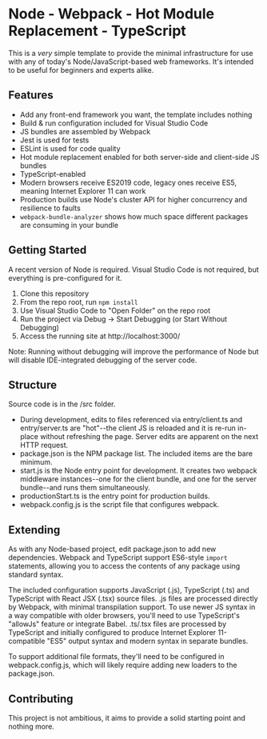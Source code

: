 # Node - Webpack - Hot Module Replacement - TypeScript

This is a _very_ simple template to provide the minimal infrastructure for use with any of today's Node/JavaScript-based web frameworks.
It's intended to be useful for beginners and experts alike.

## Features

- Add any front-end framework you want, the template includes nothing
- Build & run configuration included for Visual Studio Code
- JS bundles are assembled by Webpack
- Jest is used for tests
- ESLint is used for code quality
- Hot module replacement enabled for both server-side and client-side JS bundles
- TypeScript-enabled
- Modern browsers receive ES2019 code, legacy ones receive ES5, meaning Internet Explorer 11 can work
- Production builds use Node's cluster API for higher concurrency and resilience to faults
- `webpack-bundle-analyzer` shows how much space different packages are consuming in your bundle

## Getting Started

A recent version of Node is required.
Visual Studio Code is not required, but everything is pre-configured for it.

1. Clone this repository
1. From the repo root, run `npm install`
1. Use Visual Studio Code to "Open Folder" on the repo root
1. Run the project via Debug -> Start Debugging (or Start Without Debugging)
1. Access the running site at http://localhost:3000/

Note: Running without debugging will improve the performance of Node but will disable IDE-integrated debugging of the server code.

## Structure

Source code is in the /src folder.

- During development, edits to files referenced via entry/client.ts and entry/server.ts are "hot"--the client JS is reloaded and it is re-run in-place without refreshing the page.  Server edits are apparent on the next HTTP request.
- package.json is the NPM package list.  The included items are the bare minimum.
- start.js is the Node entry point for development.  It creates two webpack middleware instances--one for the client bundle, and one for the server bundle--and runs them simultaneously.
- productionStart.ts is the entry point for production builds.
- webpack.config.js is the script file that configures webpack.

## Extending

As with any Node-based project, edit package.json to add new dependencies.
Webpack and TypeScript support ES6-style `import` statements, allowing you to access the contents of any package using standard syntax.

The included configuration supports JavaScript (.js), TypeScript (.ts) and TypeScript with React JSX (.tsx) source files.
.js files are processed directly by Webpack, with minimal transpilation support.
To use newer JS syntax in a way compatible with older browsers, you'll need to use TypeScript's "allowJs" feature or integrate Babel.
.ts/.tsx files are processed by TypeScript and initially configured to produce Internet Explorer 11-compatible "ES5" output syntax and modern syntax in separate bundles.

To support additional file formats, they'll need to be configured in webpack.config.js, which will likely require adding new loaders to the package.json.

## Contributing

This project is not ambitious, it aims to provide a solid starting point and nothing more.
